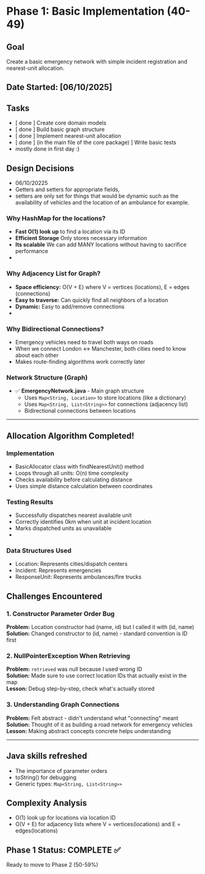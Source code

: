 # Phase 1: Basic Implementation (40-49)

## Goal
Create a basic emergency network with simple incident registration and nearest-unit allocation.

## Date Started: [06/10/2025]

## Tasks
- [ done ] Create core domain models
- [ done ] Build basic graph structure
- [ done ] Implement nearest-unit allocation
- [ done ] (in the main file of the core package) ] Write basic tests
- mostly done in first day :)

## Design Decisions

- 06/10/20225
- Getters and setters for appropriate fields, 
- setters are only set for things that would be dynamic such as the availability of vehicles and the location of an ambulance for example.


### Why HashMap for the locations?
- **Fast O(1) look up** to find a location via its ID
- **Efficient Storage** Only stores necessary information
- **Its scalable** We can add MANY locations without having to sacrifice performance
- 

### Why Adjacency List for Graph?
- **Space efficiency:** O(V + E) where V = vertices (locations), E = edges (connections)
- **Easy to traverse:** Can quickly find all neighbors of a location
- **Dynamic:** Easy to add/remove connections
- 

### Why Bidirectional Connections?
- Emergency vehicles need to travel both ways on roads
- When we connect London ↔ Manchester, both cities need to know about each other
- Makes route-finding algorithms work correctly later

### Network Structure (Graph)
- ✅ **EmergencyNetwork.java** - Main graph structure
    - Uses `Map<String, Location>` to store locations (like a dictionary)
    - Uses `Map<String, List<String>>` for connections (adjacency list)
    - Bidirectional connections between locations

---
## Allocation Algorithm Completed!

### Implementation
- BasicAllocator class with findNearestUnit() method
- Loops through all units: O(n) time complexity
- Checks availability before calculating distance
- Uses simple distance calculation between coordinates

### Testing Results
- Successfully dispatches nearest available unit
- Correctly identifies 0km when unit at incident location
- Marks dispatched units as unavailable
- 

### Data Structures Used
- Location: Represents cities/dispatch centers
- Incident: Represents emergencies
- ResponseUnit: Represents ambulances/fire trucks

## Challenges Encountered


### 1. Constructor Parameter Order Bug
**Problem:** Location constructor had (name, id) but I called it with (id, name)  
**Solution:** Changed constructor to (id, name) - standard convention is ID first  


### 2. NullPointerException When Retrieving
**Problem:** `retrieved` was null because I used wrong ID  
**Solution:** Made sure to use correct location IDs that actually exist in the map  
**Lesson:** Debug step-by-step, check what's actually stored

### 3. Understanding Graph Connections
**Problem:** Felt abstract - didn't understand what "connecting" meant  
**Solution:** Thought of it as building a road network for emergency vehicles  
**Lesson:** Making abstract concepts concrete helps understanding



---




## Java skills refreshed
- The importance of parameter orders
- toString() for debugging
- Generic types: `Map<String, List<String>>`



## Complexity Analysis
- O(1) look up for locations via location ID
- O(V + E) for adjacency lists where V = vertices(locations) and E = edges(locations)


## Phase 1 Status: COMPLETE ✅
Ready to move to Phase 2 (50-59%)
